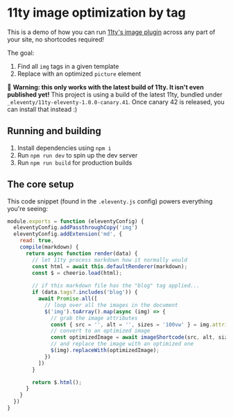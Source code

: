 # 11ty image optimization by tag

This is a demo of how you can run [11ty's image plugin](https://www.11ty.dev/docs/plugins/image/) across any part of your site, no shortcodes required!

The goal:
1. Find all `img` tags in a given template
2. Replace with an optimized `picture` element

🚨 **Warning: this only works with the latest build of 11ty. It isn't even published yet!** This project is using a build of the latest 11ty, bundled under `_eleventy/11ty-eleventy-1.0.0-canary.41`. Once canary 42 is released, you can install that instead :)

## Running and building

1. Install dependencies using `npm i`
2. Run `npm run dev` to spin up the dev server
3. Run `npm run build` for production builds

## The core setup

This code snippet (found in the `.eleventy.js` config) powers everything you're seeing:

```js
module.exports = function (eleventyConfig) {
  eleventyConfig.addPassthroughCopy('img')
  eleventyConfig.addExtension('md', {
    read: true,
    compile(markdown) {
      return async function render(data) {
        // let 11ty process markdown how it normally would
        const html = await this.defaultRenderer(markdown);
        const $ = cheerio.load(html);
        
        // if this markdown file has the "blog" tag applied...
        if (data.tags?.includes('blog')) {
          await Promise.all([
            // loop over all the images in the document
            $('img').toArray().map(async (img) => {
              // grab the image attributes
              const { src = '', alt = '', sizes = '100vw' } = img.attribs;
              // convert to an optimized image
              const optimizedImage = await imageShortcode(src, alt, sizes);
              // and replace the image with an optimized one
              $(img).replaceWith(optimizedImage);
            })
          ])
        }

        return $.html();
      }
    }
  })
}
```